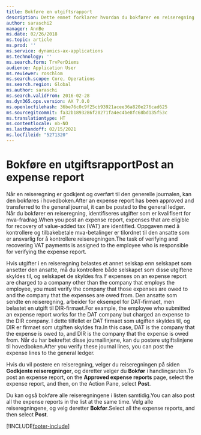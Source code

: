 ```yaml
---
title: Bokføre en utgiftsrapport
description: Dette emnet forklarer hvordan du bokfører en reiseregning i hovedboken.
author: saraschi2
manager: AnnBe
ms.date: 02/26/2018
ms.topic: article
ms.prod: ''
ms.service: dynamics-ax-applications
ms.technology: ''
ms.search.form: TrvPerDiems
audience: Application User
ms.reviewer: roschlom
ms.search.scope: Core, Operations
ms.search.region: Global
ms.author: saraschi
ms.search.validFrom: 2016-02-28
ms.dyn365.ops.version: AX 7.0.0
ms.openlocfilehash: 36be76c0c9f25cb93921acee36a820e276cad625
ms.sourcegitcommit: fa32b1893286f20271fa4ec4be8fc68bd135f53c
ms.translationtype: HT
ms.contentlocale: nb-NO
ms.lasthandoff: 02/15/2021
ms.locfileid: "5271320"
---
```

# <a name="post-an-expense-report"></a><span data-ttu-id="1927e-103">Bokføre en utgiftsrapport</span><span class="sxs-lookup"><span data-stu-id="1927e-103">Post an expense report</span></span>

<span data-ttu-id="1927e-104">Når en reiseregning er godkjent og overført til den generelle journalen, kan den bokføres i hovedboken.</span><span class="sxs-lookup"><span data-stu-id="1927e-104">After an expense report has been approved and transferred to the general journal, it can be posted to the general ledger.</span></span> <span data-ttu-id="1927e-105">Når du bokfører en reiseregning, identifiseres utgifter som er kvalifisert for mva-fradrag.</span><span class="sxs-lookup"><span data-stu-id="1927e-105">When you post an expense report, expenses that are eligible for recovery of value-added tax (VAT) are identified.</span></span> <span data-ttu-id="1927e-106">Oppgaven med å kontrollere og tilbakebetale mva-betalinger er tilordnet til den ansatte som er ansvarlig for å kontrollere reiseregningen.</span><span class="sxs-lookup"><span data-stu-id="1927e-106">The task of verifying and recovering VAT payments is assigned to the employee who is responsible for verifying the expense report.</span></span>

<span data-ttu-id="1927e-107">Hvis utgifter i en reiseregning belastes et annet selskap enn selskapet som ansetter den ansatte, må du kontrollere både selskapet som disse utgiftene skyldes til, og selskapet de skyldes fra.</span><span class="sxs-lookup"><span data-stu-id="1927e-107">If expenses on an expense report are charged to a company other than the company that employs the employee, you must verify the company that those expenses are owed to and the company that the expenses are owed from.</span></span> <span data-ttu-id="1927e-108">Den ansatte som sendte en reiseregning, arbeider for eksempel for DAT-firmaet, men belastet en utgift til DIR-firmaet.</span><span class="sxs-lookup"><span data-stu-id="1927e-108">For example, the employee who submitted an expense report works for the DAT company but charged an expense to the DIR company.</span></span> <span data-ttu-id="1927e-109">I dette tilfellet er DAT firmaet som utgiften skyldes til, og DIR er firmaet som utgiften skyldes fra.</span><span class="sxs-lookup"><span data-stu-id="1927e-109">In this case, DAT is the company that the expense is owed to, and DIR is the company that the expense is owed from.</span></span> <span data-ttu-id="1927e-110">Når du har bekreftet disse journallinjene, kan du postere utgiftslinjene til hovedboken.</span><span class="sxs-lookup"><span data-stu-id="1927e-110">After you verify these journal lines, you can post the expense lines to the general ledger.</span></span>

<span data-ttu-id="1927e-111">Hvis du vil postere en reiseregning, velger du reiseregningen på siden **Godkjente reiseregninger**, og deretter velger du **Bokfør** i handlingsruten.</span><span class="sxs-lookup"><span data-stu-id="1927e-111">To post an expense report, on the **Approved expense reports** page, select the expense report, and then, on the Action Pane, select **Post**.</span></span>

<span data-ttu-id="1927e-112">Du kan også bokføre alle reiseregningene i listen samtidig.</span><span class="sxs-lookup"><span data-stu-id="1927e-112">You can also post all the expense reports in the list at the same time.</span></span> <span data-ttu-id="1927e-113">Velg alle reiseregningene, og velg deretter **Bokfør**.</span><span class="sxs-lookup"><span data-stu-id="1927e-113">Select all the expense reports, and then select **Post**.</span></span>


[!INCLUDE[footer-include](../includes/footer-banner.md)]